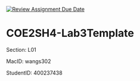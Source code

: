 [![Review Assignment Due Date](https://classroom.github.com/assets/deadline-readme-button-24ddc0f5d75046c5622901739e7c5dd533143b0c8e959d652212380cedb1ea36.svg)](https://classroom.github.com/a/UgAAsy80)
# COE2SH4-Lab3Template

Section: L01

MacID: wangs302

StudentID: 400237438